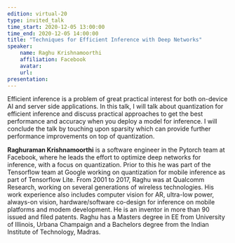 ```yaml
---
edition: virtual-20
type: invited_talk
time_start: 2020-12-05 13:00:00
time_end: 2020-12-05 14:00:00
title: "Techniques for Efficient Inference with Deep Networks"
speaker:
    name: Raghu Krishnamoorthi 
    affiliation: Facebook
    avatar: 
    url: 
presentation: 
---
```

Efficient inference is a problem of great practical interest for both on-device AI and server side applications. In this talk, I will talk about quantization for efficient inference and discuss practical approaches to get the best performance and accuracy when you deploy a model for inference. I will conclude the talk by touching upon sparsity which can provide further performance improvements on top of quantization.  

**Raghuraman Krishnamoorthi** is a software engineer in the Pytorch team at Facebook, where he leads the effort to optimize deep networks for inference, with a focus on quantization. Prior to this he was part of the Tensorflow team at Google working on quantization for mobile inference as part of Tensorflow Lite. From 2001 to 2017, Raghu was at Qualcomm Research, working on several generations of wireless technologies. His work experience also includes computer vision for AR, ultra-low power, always-on vision, hardware/software co-design for inference on mobile platforms and modem development. He is an inventor in more than 90 issued and filed patents. Raghu has a Masters degree in EE from University of Illinois, Urbana Champaign and a Bachelors degree from the Indian Institute of Technology, Madras. 